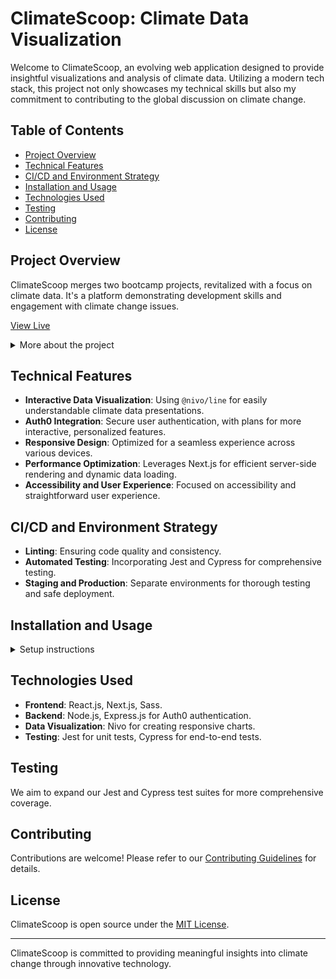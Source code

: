 # ClimateScoop: Climate Data Visualization

Welcome to ClimateScoop, an evolving web application designed to provide insightful visualizations and analysis of climate data. Utilizing a modern tech stack, this project not only showcases my technical skills but also my commitment to contributing to the global discussion on climate change.

## Table of Contents

- [Project Overview](#project-overview)
- [Technical Features](#technical-features)
- [CI/CD and Environment Strategy](#cicd-and-environment-strategy)
- [Installation and Usage](#installation-and-usage)
- [Technologies Used](#technologies-used)
- [Testing](#testing)
- [Contributing](#contributing)
- [License](#license)

## Project Overview

ClimateScoop merges two bootcamp projects, revitalized with a focus on climate data. It's a platform demonstrating development skills and engagement with climate change issues.

[View Live](https://climatescoop.vercel.app/)

<details>
  <summary>More about the project</summary>

The platform features engaging charts visualizing climate indicators like global temperature changes, ocean warming trends, and arctic ice melt. It's a unique blend of data-driven storytelling and technical innovation, designed to enhance understanding and awareness of climate change.

</details>

## Technical Features

- **Interactive Data Visualization**: Using `@nivo/line` for easily understandable climate data presentations.
- **Auth0 Integration**: Secure user authentication, with plans for more interactive, personalized features.
- **Responsive Design**: Optimized for a seamless experience across various devices.
- **Performance Optimization**: Leverages Next.js for efficient server-side rendering and dynamic data loading.
- **Accessibility and User Experience**: Focused on accessibility and straightforward user experience.

## CI/CD and Environment Strategy

- **Linting**: Ensuring code quality and consistency.
- **Automated Testing**: Incorporating Jest and Cypress for comprehensive testing.
- **Staging and Production**: Separate environments for thorough testing and safe deployment.

## Installation and Usage

<details>
  <summary>Setup instructions</summary>

1. Clone the repository.
2. Install dependencies with `npm install`.
3. Configure `.env.local` as per `.env.sample`.
4. Start the server with `npm run dev`.

For more detailed setup instructions or Auth0 configuration, feel free to reach out.

</details>

## Technologies Used

- **Frontend**: React.js, Next.js, Sass.
- **Backend**: Node.js, Express.js for Auth0 authentication.
- **Data Visualization**: Nivo for creating responsive charts.
- **Testing**: Jest for unit tests, Cypress for end-to-end tests.

## Testing

We aim to expand our Jest and Cypress test suites for more comprehensive coverage.

## Contributing

Contributions are welcome! Please refer to our [Contributing Guidelines](/CONTRIBUTING.md) for details.

## License

ClimateScoop is open source under the [MIT License](/LICENSE).

---

ClimateScoop is committed to providing meaningful insights into climate change through innovative technology.
